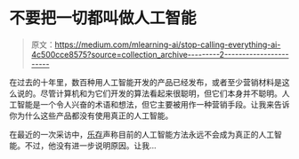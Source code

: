 # 不要把一切都叫做人工智能

> 原文：<https://medium.com/mlearning-ai/stop-calling-everything-ai-4c500cce8575?source=collection_archive---------2----------------------->

在过去的十年里，数百种用人工智能开发的产品已经发布，或者至少营销材料是这么说的。尽管计算机和为它们开发的算法看起来很聪明，但它们本身并不聪明。人工智能是一个令人兴奋的术语和想法，但它主要被用作一种营销手段。让我来告诉你为什么这些产品都没有使用真正的人工智能。

在最近的一次采访中，[乐存](https://www.zdnet.com/article/metas-ai-guru-lecun-most-of-todays-ai-approaches-will-never-lead-to-true-intelligence/)声称目前的人工智能方法永远不会成为真正的人工智能。不过，他没有进一步说明原因。让我…